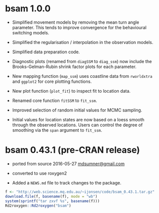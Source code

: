 # bsam 1.0.0 

* Simplified movement models by removing the mean turn angle parameter. This tends to improve convergence for the behavioural
switching models.

* Simplified the regularisation / interpolation in the observation models.

* Simplified data preparation code.

* Diagnostic plots (renamed from `diagSSM` to `diag_ssm`) now include the Brooks-Gelman-Rubin shrink factor plots for each parameter.

* New mapping function (`map_ssm`) uses coastline data from `rworldxtra` and `ggplot2` for core plotting functions.

* New plot function (`plot_fit`) to inspect fit to location data.

* Renamed core function `fitSSM` to `fit_ssm`.

* Improved selection of random initial values for MCMC sampling.

* Initial values for location states are now based on a loess smooth through the observed locations. Users can control the degree of smoothing via the `span` argument to `fit_ssm`.


# bsam 0.43.1 (pre-CRAN release)

* ported from source 2016-05-27 mdsumner@gmail.com

* converted to use roxygen2

* Added a `NEWS.md` file to track changes to the package.

```R
f <- "http://web.science.mq.edu.au/~ijonsen/code/bsam_0.43.1.tar.gz"
download.file(f, basename(f), mode = "wb")
system(sprintf("tar zxvf %s", basename(f)))
Rd2roxygen::Rd2roxygen("bsam")
```







